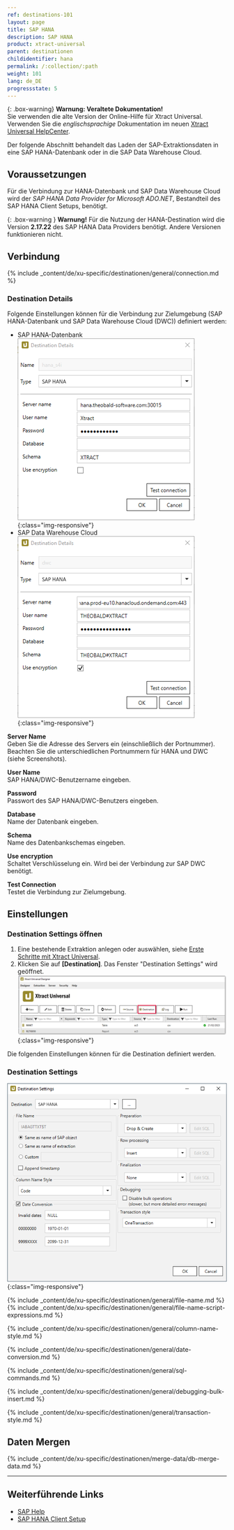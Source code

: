 ```yaml
---
ref: destinations-101
layout: page
title: SAP HANA
description: SAP HANA
product: xtract-universal
parent: destinationen
childidentifier: hana
permalink: /:collection/:path
weight: 101
lang: de_DE
progressstate: 5
---
```


{: .box-warning}
**Warnung: Veraltete Dokumentation!** <br>
Sie verwenden die alte Version der Online-Hilfe für Xtract Universal.<br>
Verwenden Sie die *englischsprachige* Dokumentation im neuen [Xtract Universal HelpCenter](https://helpcenter.theobald-software.com/xtract-universal/documentation/introduction/).

Der folgende Abschnitt behandelt das Laden der SAP-Extraktionsdaten in eine SAP HANA-Datenbank oder in die SAP Data Warehouse Cloud.  

## Voraussetzungen

Für die Verbindung zur HANA-Datenbank und SAP Data Warehouse Cloud wird der *SAP HANA Data Provider for Microsoft ADO.NET*, Bestandteil des SAP HANA Client Setups, benötigt.

 {: .box-warning }
**Warnung!** Für die Nutzung der HANA-Destination wird die Version **2.17.22** des SAP HANA Data Providers benötigt. Andere Versionen funktionieren nicht.

## Verbindung

{% include _content/de/xu-specific/destinationen/general/connection.md %}	

### Destination Details
Folgende Einstellungen können für die Verbindung zur Zielumgebung (SAP HANA-Datenbank und SAP Data Warehouse Cloud (DWC)) definiert werden:

- SAP HANA-Datenbank
![hana-destination](/img/content/hana-destination2.png){:class="img-responsive"}
- SAP Data Warehouse Cloud
![hana-destination](/img/content/hana-destination.png){:class="img-responsive"}


**Server Name**<br>
Geben Sie die Adresse des Servers ein (einschließlich der Portnummer). Beachten Sie die unterschiedlichen Portnummern für HANA und DWC (siehe Screenshots).

**User Name**<br>
SAP HANA/DWC-Benutzername eingeben.

**Password**<br>
Passwort des SAP HANA/DWC-Benutzers eingeben.

**Database**<br> 
Name der Datenbank eingeben.

**Schema**<br> 
Name des Datenbankschemas eingeben.

**Use encryption**<br>
Schaltet Verschlüsselung ein. Wird bei der Verbindung zur SAP DWC benötigt.

**Test Connection**<br>
Testet die Verbindung zur Zielumgebung.

## Einstellungen

### Destination Settings öffnen

1. Eine bestehende Extraktion anlegen oder auswählen, siehe [Erste Schritte mit Xtract Universal](../erste-schritte/eine-neue-extraktion-anlegen).
2. Klicken Sie auf **[Destination]**. Das Fenster "Destination Settings" wird geöffnet.
![Destination-settings](/img/content/xu/xu_designer_destination.png){:class="img-responsive"}

Die folgenden Einstellungen können für die Destination definiert werden. 
  
### Destination Settings

![ext_spec_set_de_form_debug](/img/content/dest_set_hana.png){:class="img-responsive"}

{% include _content/de/xu-specific/destinationen/general/file-name.md %}
{% include _content/de/xu-specific/destinationen/general/file-name-script-expressions.md %}

{% include _content/de/xu-specific/destinationen/general/column-name-style.md %}

{% include _content/de/xu-specific/destinationen/general/date-conversion.md %}

{% include _content/de/xu-specific/destinationen/general/sql-commands.md %}

{% include _content/de/xu-specific/destinationen/general/debugging-bulk-insert.md %}

{% include _content/de/xu-specific/destinationen/general/transaction-style.md %}


## Daten Mergen

{% include _content/de/xu-specific/destinationen/merge-data/db-merge-data.md  %}

******
## Weiterführende Links

- [SAP Help](https://help.sap.com/viewer/0eec0d68141541d1b07893a39944924e/2.0.00/en-US/469dee9e6d611014af70d4e9a9cd6b0a.html)
- [SAP HANA Client Setup](https://blogs.sap.com/2017/12/14/sap-hana-2.0-client-installation-and-update-by-the-sap-hana-academy/)
